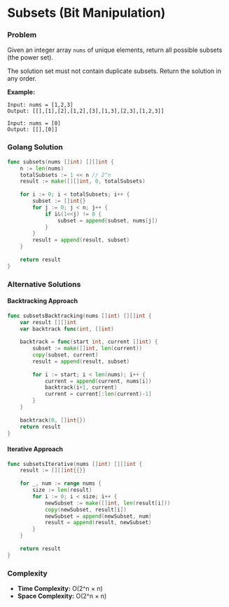 # Subsets (Bit Manipulation)

### Problem
Given an integer array `nums` of unique elements, return all possible subsets (the power set).

The solution set must not contain duplicate subsets. Return the solution in any order.

**Example:**
```
Input: nums = [1,2,3]
Output: [[],[1],[2],[1,2],[3],[1,3],[2,3],[1,2,3]]

Input: nums = [0]
Output: [[],[0]]
```

### Golang Solution

```go
func subsets(nums []int) [][]int {
    n := len(nums)
    totalSubsets := 1 << n // 2^n
    result := make([][]int, 0, totalSubsets)
    
    for i := 0; i < totalSubsets; i++ {
        subset := []int{}
        for j := 0; j < n; j++ {
            if i&(1<<j) != 0 {
                subset = append(subset, nums[j])
            }
        }
        result = append(result, subset)
    }
    
    return result
}
```

### Alternative Solutions

#### **Backtracking Approach**
```go
func subsetsBacktracking(nums []int) [][]int {
    var result [][]int
    var backtrack func(int, []int)
    
    backtrack = func(start int, current []int) {
        subset := make([]int, len(current))
        copy(subset, current)
        result = append(result, subset)
        
        for i := start; i < len(nums); i++ {
            current = append(current, nums[i])
            backtrack(i+1, current)
            current = current[:len(current)-1]
        }
    }
    
    backtrack(0, []int{})
    return result
}
```

#### **Iterative Approach**
```go
func subsetsIterative(nums []int) [][]int {
    result := [][]int{{}}
    
    for _, num := range nums {
        size := len(result)
        for i := 0; i < size; i++ {
            newSubset := make([]int, len(result[i]))
            copy(newSubset, result[i])
            newSubset = append(newSubset, num)
            result = append(result, newSubset)
        }
    }
    
    return result
}
```

### Complexity
- **Time Complexity:** O(2^n × n)
- **Space Complexity:** O(2^n × n)
